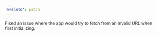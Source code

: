 ```yaml
---
'walletd': patch
---
```


Fixed an issue where the app would try to fetch from an invalid URL when first initializing.
